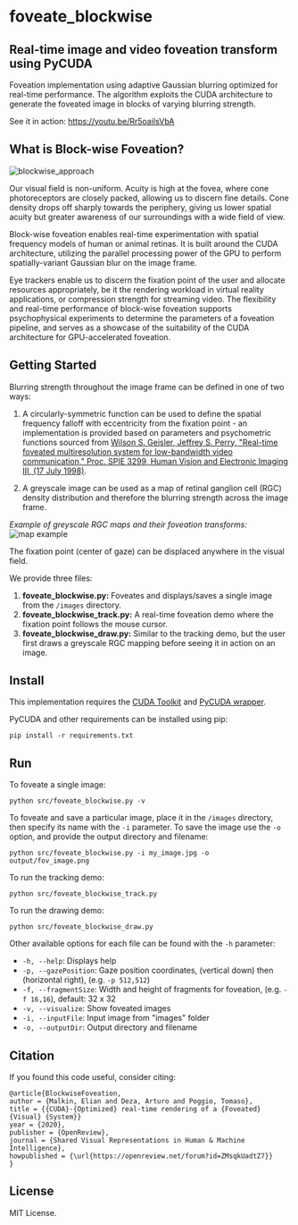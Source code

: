 # foveate_blockwise
## Real-time image and video foveation transform using PyCUDA 

Foveation implementation using adaptive Gaussian blurring optimized for real-time performance. 
The algorithm exploits the CUDA architecture to generate the foveated image in blocks of varying blurring strength. 

See it in action: https://youtu.be/Rr5oaiIsVbA

## What is Block-wise Foveation? 

![blockwise_approach](docs/images/blockwise_approach.png)

Our visual field is non-uniform. Acuity is high at the fovea, where cone photoreceptors are closely packed, allowing us to discern fine details. Cone density drops off sharply towards the periphery, giving us lower spatial acuity but greater awareness of our surroundings with a wide field of view. 

Block-wise foveation enables real-time experimentation with spatial frequency models of human or animal retinas. It is built around the CUDA architecture, utilizing the parallel processing power of the GPU to perform spatially-variant Gaussian blur on the image frame. 

Eye trackers enable us to discern the fixation point of the user and allocate resources appropriately, be it the rendering workload in virtual reality applications, or compression strength for streaming video. The flexibility and real-time performance of block-wise foveation supports psychophysical experiments to determine the parameters of a foveation pipeline, and serves as a showcase of the suitability of the CUDA architecture for GPU-accelerated foveation. 

## Getting Started

Blurring strength throughout the image frame can be defined in one of two ways:

1. A circularly-symmetric function can be used to define the spatial frequency falloff with eccentricity from the fixation point - an implementation is provided based on parameters and psychometric functions sourced from [Wilson S. Geisler, Jeffrey S. Perry, "Real-time foveated multiresolution system for low-bandwidth video communication," Proc. SPIE 3299, Human Vision and Electronic Imaging III, (17 July 1998)](http://www.svi.cps.utexas.edu/spie1998.pdf).

2. A greyscale image can be used as a map of retinal ganglion cell (RGC) density distribution and therefore the blurring strength across the image frame. 

*Example of greyscale RGC maps and their foveation transforms:*
![map example](docs/images/rgc_mosaic_env.png)

The fixation point (center of gaze) can be displaced anywhere in the visual field. 

We provide three files:

1. **foveate_blockwise.py:** Foveates and displays/saves a single image from the `/images` directory. 
2. **foveate_blockwise_track.py:** A real-time foveation demo where the fixation point follows the mouse cursor. 
3. **foveate_blockwise_draw.py:** Similar to the tracking demo, but the user first draws a greyscale RGC mapping before seeing it in action on an image. 
<!--More information, including a detailed algorithm description and suggestions for modifications, is available here.-->

## Install

This implementation requires the [CUDA Toolkit](https://developer.nvidia.com/cuda-toolkit) and [PyCUDA wrapper](https://pypi.org/project/pycuda/).

PyCUDA and other requirements can be installed using pip:

```
pip install -r requirements.txt
```

## Run

To foveate a single image:
```
python src/foveate_blockwise.py -v
```
To foveate and save a particular image, place it in the `/images` directory, then specify its name with the `-i` parameter. To save the image use the `-o` option, and provide the output directory and filename:
```
python src/foveate_blockwise.py -i my_image.jpg -o output/fov_image.png
```

To run the tracking demo:
```
python src/foveate_blockwise_track.py 
```
To run the drawing demo:
```
python src/foveate_blockwise_draw.py
```

Other available options for each file can be found with the `-h` parameter:

* `-h, --help`:          Displays help
* `-p, --gazePosition`:  Gaze position coordinates, (vertical down) then (horizontal right), (e.g. `-p 512,512`)
* `-f, --fragmentSize`:  Width and height of fragments for foveation, (e.g. `-f 16,16`), default: 32 x 32
* `-v, --visualize`:     Show foveated images
* `-i, --inputFile`:     Input image from "images" folder
* `-o, --outputDir`:     Output directory and filename

## Citation

If you found this code useful, consider citing:
```
@article{BlockwiseFoveation,
author = {Malkin, Elian and Deza, Arturo and Poggio, Tomaso},
title = {{CUDA}-{Optimized} real-time rendering of a {Foveated} {Visual} {System}}
year = {2020},
publisher = {OpenReview},
journal = {Shared Visual Representations in Human & Machine Intelligence},
howpublished = {\url{https://openreview.net/forum?id=ZMsqkUadtZ7}}
}
```

## License 

MIT License.


